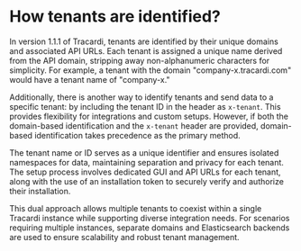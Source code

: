 # How tenants are identified?

In version 1.1.1 of Tracardi, tenants are identified by their unique domains and associated API URLs. Each tenant is
assigned a unique name derived from the API domain, stripping away non-alphanumeric characters for simplicity. For
example, a tenant with the domain "company-x.tracardi.com" would have a tenant name of "company-x."

Additionally, there is another way to identify tenants and send data to a specific tenant: by including the tenant ID in
the header as `x-tenant`. This provides flexibility for integrations and custom setups. However, if both the domain-based
identification and the `x-tenant` header are provided, domain-based identification takes precedence as the primary method.

The tenant name or ID serves as a unique identifier and ensures isolated namespaces for data, maintaining separation and
privacy for each tenant. The setup process involves dedicated GUI and API URLs for each tenant, along with the use of an
installation token to securely verify and authorize their installation.

This dual approach allows multiple tenants to coexist within a single Tracardi instance while supporting diverse
integration needs. For scenarios requiring multiple instances, separate domains and Elasticsearch backends are used to
ensure scalability and robust tenant management.